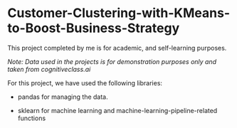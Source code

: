 # Customer-Clustering-with-KMeans-to-Boost-Business-Strategy

This project completed by me is for academic, and self-learning purposes.

_Note: Data used in the projects is for demonstration purposes only and taken from cognitiveclass.ai_

For this project, we have used the following libraries:

  - pandas for managing the data.
  + sklearn for machine learning and machine-learning-pipeline-related functions
